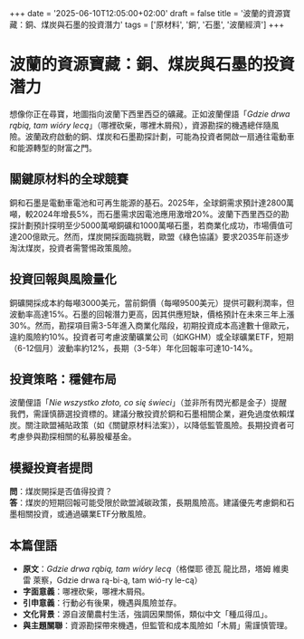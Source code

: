+++
date = '2025-06-10T12:05:00+02:00'
draft = false
title = '波蘭的資源寶藏：銅、煤炭與石墨的投資潛力'
tags = ['原材料', '銅', '石墨', '波蘭經濟']
+++

# 波蘭的資源寶藏：銅、煤炭與石墨的投資潛力

想像你正在尋寶，地圖指向波蘭下西里西亞的礦藏。正如波蘭俚語「*Gdzie drwa rąbią, tam wióry lecą*」（哪裡砍柴，哪裡木屑飛），資源勘探的機遇總伴隨風險。波蘭政府啟動的銅、煤炭和石墨勘探計劃，可能為投資者開啟一扇通往電動車和能源轉型的財富之門。

## 關鍵原材料的全球競賽
銅和石墨是電動車電池和可再生能源的基石。2025年，全球銅需求預計達2800萬噸，較2024年增長5%，而石墨需求因電池應用激增20%。波蘭下西里西亞的勘探計劃預計探明至少5000萬噸銅礦和1000萬噸石墨，若商業化成功，市場價值可達200億歐元。然而，煤炭開採面臨挑戰，歐盟《綠色協議》要求2035年前逐步淘汰煤炭，投資者需警惕政策風險。

## 投資回報與風險量化
銅礦開採成本約每噸3000美元，當前銅價（每噸9500美元）提供可觀利潤率，但波動率高達15%。石墨的回報潛力更高，因其供應短缺，價格預計在未來三年上漲30%。然而，勘探項目需3-5年進入商業化階段，初期投資成本高達數十億歐元，違約風險約10%。投資者可考慮波蘭礦業公司（如KGHM）或全球礦業ETF，短期（6-12個月）波動率約12%，長期（3-5年）年化回報率可達10-14%。

## 投資策略：穩健布局
波蘭俚語「*Nie wszystko złoto, co się świeci*」（並非所有閃光都是金子）提醒我們，需謹慎篩選投資標的。建議分散投資於銅和石墨相關企業，避免過度依賴煤炭。關注歐盟補貼政策（如《關鍵原材料法案》），以降低監管風險。長期投資者可考慮參與勘探相關的私募股權基金。

## 模擬投資者提問
**問**：煤炭開採是否值得投資？  
**答**：煤炭的短期回報可能受限於歐盟減碳政策，長期風險高。建議優先考慮銅和石墨相關投資，或通過礦業ETF分散風險。

## 本篇俚語
- **原文**：*Gdzie drwa rąbią, tam wióry lecą*（格傑耶 德瓦 龍比昂，塔姆 維奧雷 萊察，Gdzie drwa rą-bi-ą, tam wió-ry le-cą）
- **字面意義**：哪裡砍柴，哪裡木屑飛。
- **引申意義**：行動必有後果，機遇與風險並存。
- **文化背景**：源自波蘭農村生活，強調因果關係，類似中文「種瓜得瓜」。
- **與主題關聯**：資源勘探帶來機遇，但監管和成本風險如「木屑」需謹慎管理。